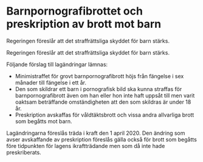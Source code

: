 # Barnpornografibrottet och preskription av brott mot barn

Regeringen föreslår att det straffrättsliga skyddet för barn stärks.

Regeringen föreslår att det straffrättsliga skyddet för barn stärks.

Följande förslag till lagändringar lämnas:

* Minimistraffet för grovt barnpornografibrott höjs från fängelse i sex månader till fängelse i ett år.
* Den som skildrar ett barn i pornografisk bild ska kunna straffas för barnpornografibrott även om han eller hon inte haft uppsåt till men varit oaktsam beträffande omständigheten att den som skildras är under 18 år.
* Preskription avskaffas för våldtäktsbrott och vissa andra allvarliga brott som begåtts mot barn.

Lagändringarna föreslås träda i kraft den 1 april 2020. Den ändring som avser avskaffande av preskription föreslås gälla också för brott som begåtts före tidpunkten för lagens ikraftträdande men som då inte hade preskriberats.
